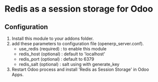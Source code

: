 Redis as a session storage for Odoo
=================

## Configuration

1. Install this module to your addons folder.
2. add these parameters to configuration file (openerp_server.conf).
    + use_redis (required) : to enable this module
    + redis_host (optional) : default to 'localhost'
    + redis_port (optional) : default to 6379
    + redis_salt (optional) : salt using with generate_key 
3. Restart Odoo process and install 'Redis as Session Storage' in Odoo Apps.